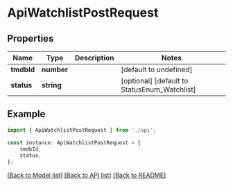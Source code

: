 # ApiWatchlistPostRequest


## Properties

Name | Type | Description | Notes
------------ | ------------- | ------------- | -------------
**tmdbId** | **number** |  | [default to undefined]
**status** | **string** |  | [optional] [default to StatusEnum_Watchlist]

## Example

```typescript
import { ApiWatchlistPostRequest } from './api';

const instance: ApiWatchlistPostRequest = {
    tmdbId,
    status,
};
```

[[Back to Model list]](../README.md#documentation-for-models) [[Back to API list]](../README.md#documentation-for-api-endpoints) [[Back to README]](../README.md)
